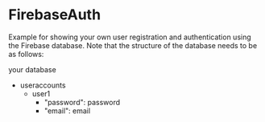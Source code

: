 # FirebaseAuth

Example for showing your own user registration and authentication using the Firebase database. Note that the structure of the database
needs to be as follows:

your database
+ useraccounts
   + user1
       + "password": password
       + "email": email
       
